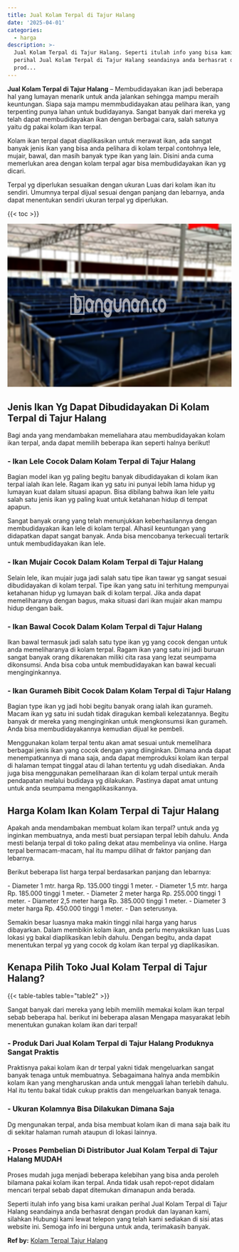```yaml
---
title: Jual Kolam Terpal di Tajur Halang
date: '2025-04-01'
categories:
  - harga
description: >-
  Jual Kolam Terpal di Tajur Halang. Seperti itulah info yang bisa kami uraikan
  perihal Jual Kolam Terpal di Tajur Halang seandainya anda berhasrat dengan
  prod...
---
```


**Jual Kolam Terpal di Tajur Halang** – Membudidayakan ikan jadi beberapa hal yang lumayan menarik untuk anda jalankan sehingga mampu meraih keuntungan. Siapa saja mampu memmbudidayakan atau pelihara ikan, yang terpenting punya lahan untuk budidayanya. Sangat banyak dari mereka yg telah dapat membudidayakan ikan dengan berbagai cara, salah satunya yaitu dg pakai kolam ikan terpal.

Kolam ikan terpal dapat diaplikasikan untuk merawat ikan, ada sangat banyak jenis ikan yang bisa anda pelihara di kolam terpal contohnya lele, mujair, bawal, dan masih banyak type ikan yang lain. Disini anda cuma memerlukan area dengan kolam terpal agar bisa membudidayakan ikan yg dicari.

Terpal yg diperlukan sesuaikan dengan ukuran Luas dari kolam ikan itu sendiri. Umumnya terpal dijual sesuai dengan panjang dan lebarnya, anda dapat menentukan sendiri ukuran terpal yg diperlukan.

{{< toc >}}

![Jual Kolam Terpal di Tajur Halang](/images/jual-kolam-terpal-10.png)

## Jenis Ikan Yg Dapat Dibudidayakan Di Kolam Terpal di Tajur Halang

Bagi anda yang mendambakan memeliahara atau membudidayakan kolam ikan terpal, anda dapat memilih beberapa ikan seperti halnya berikut!

### \- Ikan Lele Cocok Dalam Kolam Terpal di Tajur Halang

Bagian model ikan yg paling begitu banyak dibudidayakan di kolam ikan terpal ialah ikan lele. Ragam ikan yg satu ini punyai lebih lama hidup yg lumayan kuat dalam situasi apapun. Bisa dibilang bahwa ikan lele yaitu salah satu jenis ikan yg paling kuat untuk ketahanan hidup di tempat apapun.

Sangat banyak orang yang telah menunjukkan keberhasilannya dengan membudidayakan ikan lele di kolam terpal. Alhasil keuntungan yang didapatkan dapat sangat banyak. Anda bisa mencobanya terkecuali tertarik untuk membudidayakan ikan lele.

### \- Ikan Mujair Cocok Dalam Kolam Terpal di Tajur Halang

Selain lele, ikan mujair juga jadi salah satu tipe ikan tawar yg sangat sesuai dibudidayakan di kolam terpal. Tipe ikan yang satu ini terhitung mempunyai ketahanan hidup yg lumayan baik di kolam terpal. Jika anda dapat memeliharanya dengan bagus, maka situasi dari ikan mujair akan mampu hidup dengan baik.

### \- Ikan Bawal Cocok Dalam Kolam Terpal di Tajur Halang

Ikan bawal termasuk jadi salah satu type ikan yg yang cocok dengan untuk anda memeliharanya di kolam terpal. Ragam ikan yang satu ini jadi buruan sangat banyak orang dikarenakan miliki cita rasa yang lezat seumpama dikonsumsi. Anda bisa coba untuk membudidayakan kan bawal kecuali menginginkannya.

### \- Ikan Gurameh Bibit Cocok Dalam Kolam Terpal di Tajur Halang

Bagian type ikan yg jadi hobi begitu banyak orang ialah ikan gurameh. Macam ikan yg satu ini sudah tidak diragukan kembali kelezatannya. Begitu banyak dr mereka yang menginginkan untuk mengkonsumsi ikan gurameh. Anda bisa membudidayakannya kemudian dijual ke pembeli.

Menggunakan kolam terpal tentu akan amat sesuai untuk memelihara berbagai jenis ikan yang cocok dengan yang diinginkan. Dimana anda dapat menempatkannya di mana saja, anda dapat memproduksi kolam ikan terpal di halaman tempat tinggal atau di lahan tertentu yg udah disediakan. Anda juga bisa menggunakan pemeliharaan ikan di kolam terpal untuk meraih pendapatan melalui budidaya yg dilakukan. Pastinya dapat amat untung untuk anda seumpama mengaplikasikannya.

## Harga Kolam Ikan Kolam Terpal di Tajur Halang

Apakah anda mendambakan membuat kolam ikan terpal? untuk anda yg inginkan membuatnya, anda mesti buat persiapan terpal lebih dahulu. Anda mesti belanja terpal di toko paling dekat atau membelinya via online. Harga terpal bermacam-macam, hal itu mampu dilihat dr faktor panjang dan lebarnya.

Berikut beberapa list harga terpal berdasarkan panjang dan lebarnya:

\- Diameter 1 mtr. harga Rp. 135.000 tinggi 1 meter. - Diameter 1,5 mtr. harga Rp. 185.000 tinggi 1 meter. - Diameter 2 meter harga Rp. 255.000 tinggi 1 meter. - Diameter 2,5 meter harga Rp. 385.000 tinggi 1 meter. - Diameter 3 meter harga Rp. 450.000 tinggi 1 meter. - Dan seterusnya.

Semakin besar luasnya maka makin tinggi nilai harga yang harus dibayarkan. Dalam membikin kolam ikan, anda perlu menyaksikan luas Luas lokasi yg bakal diaplikasikan lebih dahulu. Dengan begitu, anda dapat menentukan terpal yg yang cocok dg kolam ikan terpal yg diaplikasikan.

## Kenapa Pilih Toko Jual Kolam Terpal di Tajur Halang?

{{< table-tables table="table2" >}}

Sangat banyak dari mereka yang lebih memilih memakai kolam ikan terpal sebab beberapa hal. berikut ini beberapa alasan Mengapa masyarakat lebih menentukan gunakan kolam ikan dari terpal!

### \- Produk Dari Jual Kolam Terpal di Tajur Halang Produknya Sangat Praktis

Praktisnya pakai kolam ikan dr terpal yakni tidak mengeluarkan sangat banyak tenaga untuk membuatnya. Sebagaimana halnya anda membikin kolam ikan yang mengharuskan anda untuk menggali lahan terlebih dahulu. Hal itu tentu bakal tidak cukup praktis dan mengeluarkan banyak tenaga.

### \- Ukuran Kolamnya Bisa Dilakukan Dimana Saja

Dg mengunakan terpal, anda bisa membuat kolam ikan di mana saja baik itu di sekitar halaman rumah ataupun di lokasi lainnya.

### \- Proses Pembelian Di Distributor Jual Kolam Terpal di Tajur Halang MUDAH

Proses mudah juga menjadi beberapa kelebihan yang bisa anda peroleh bilamana pakai kolam ikan terpal. Anda tidak usah repot-repot didalam mencari terpal sebab dapat ditemukan dimanapun anda berada.

Seperti itulah info yang bisa kami uraikan perihal Jual Kolam Terpal di Tajur Halang seandainya anda berhasrat dengan produk dan layanan kami, silahkan Hubungi kami lewat telepon yang telah kami sediakan di sisi atas website ini. Semoga info ini berguna untuk anda, terimakasih banyak.

**Ref by:** [Kolam Terpal Tajur Halang](https://id.wikipedia.org/wiki/Kolam)

